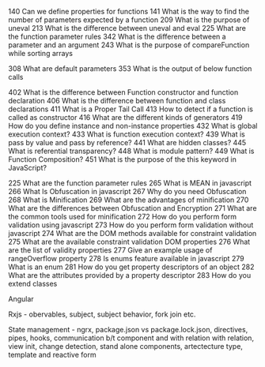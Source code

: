 140	Can we define properties for functions
141	What is the way to find the number of parameters expected by a function
209	What is the purpose of uneval
213	What is the difference between uneval and eval
225	What are the function parameter rules
342	What is the difference between a parameter and an argument
243	What is the purpose of compareFunction while sorting arrays

308	What are default parameters
353	What is the output of below function calls

402	What is the difference between Function constructor and function declaration
406	What is the difference between function and class declarations
411	What is a Proper Tail Call
413	How to detect if a function is called as constructor
416	What are the different kinds of generators
419	How do you define instance and non-instance properties
432	What is global execution context?
433	What is function execution context?
439	What is pass by value and pass by reference?
441	What are hidden classes?
445	What is referential transparency?
448	What is module pattern?
449	What is Function Composition?
451	What is the purpose of the this keyword in JavaScript?

225 What are the function parameter rules
265	What is MEAN in javascript
266	What Is Obfuscation in javascript
267	Why do you need Obfuscation
268	What is Minification
269	What are the advantages of minification
270	What are the differences between Obfuscation and Encryption
271	What are the common tools used for minification
272	How do you perform form validation using javascript
273	How do you perform form validation without javascript
274	What are the DOM methods available for constraint validation
275	What are the available constraint validation DOM properties
276	What are the list of validity properties
277	Give an example usage of rangeOverflow property
278	Is enums feature available in javascript
279	What is an enum
281	How do you get property descriptors of an object
282	What are the attributes provided by a property descriptor
283	How do you extend classes


Angular

Rxjs - obervables, subject, subject behavior, fork join etc.

State management - ngrx, package.json vs package.lock.json, directives, pipes, hooks, communication b/t component and with relation with relation, view init, change detection, stand alone components, artectecture type, template and reactive form

